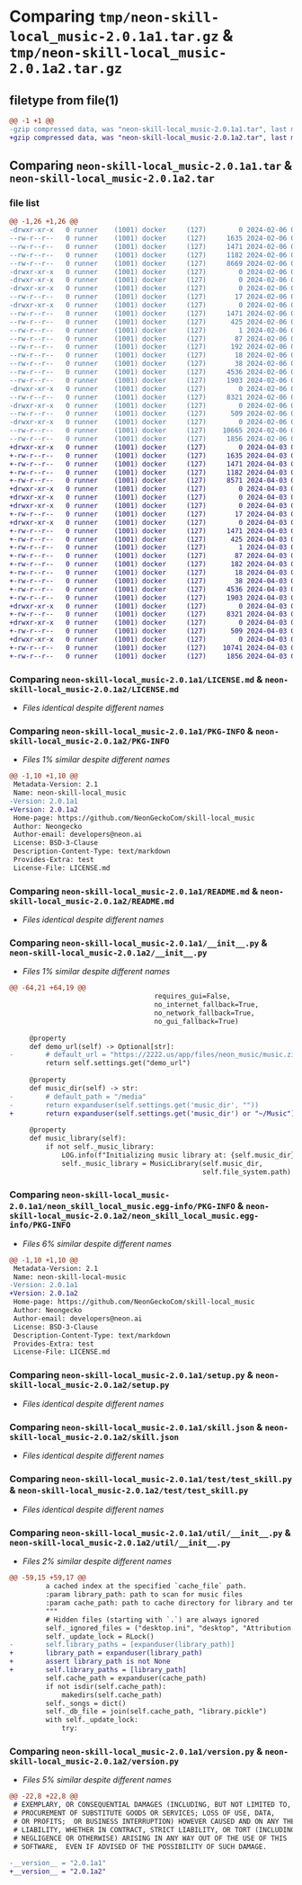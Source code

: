 # Comparing `tmp/neon-skill-local_music-2.0.1a1.tar.gz` & `tmp/neon-skill-local_music-2.0.1a2.tar.gz`

## filetype from file(1)

```diff
@@ -1 +1 @@
-gzip compressed data, was "neon-skill-local_music-2.0.1a1.tar", last modified: Tue Feb  6 00:01:10 2024, max compression
+gzip compressed data, was "neon-skill-local_music-2.0.1a2.tar", last modified: Wed Apr  3 00:02:13 2024, max compression
```

## Comparing `neon-skill-local_music-2.0.1a1.tar` & `neon-skill-local_music-2.0.1a2.tar`

### file list

```diff
@@ -1,26 +1,26 @@
-drwxr-xr-x   0 runner    (1001) docker     (127)        0 2024-02-06 00:01:10.759479 neon-skill-local_music-2.0.1a1/
--rw-r--r--   0 runner    (1001) docker     (127)     1635 2024-02-06 00:01:06.000000 neon-skill-local_music-2.0.1a1/LICENSE.md
--rw-r--r--   0 runner    (1001) docker     (127)     1471 2024-02-06 00:01:10.759479 neon-skill-local_music-2.0.1a1/PKG-INFO
--rw-r--r--   0 runner    (1001) docker     (127)     1182 2024-02-06 00:01:06.000000 neon-skill-local_music-2.0.1a1/README.md
--rw-r--r--   0 runner    (1001) docker     (127)     8669 2024-02-06 00:01:06.000000 neon-skill-local_music-2.0.1a1/__init__.py
-drwxr-xr-x   0 runner    (1001) docker     (127)        0 2024-02-06 00:01:10.755479 neon-skill-local_music-2.0.1a1/locale/
-drwxr-xr-x   0 runner    (1001) docker     (127)        0 2024-02-06 00:01:10.755479 neon-skill-local_music-2.0.1a1/locale/en-us/
-drwxr-xr-x   0 runner    (1001) docker     (127)        0 2024-02-06 00:01:10.759479 neon-skill-local_music-2.0.1a1/locale/en-us/vocab/
--rw-r--r--   0 runner    (1001) docker     (127)       17 2024-02-06 00:01:06.000000 neon-skill-local_music-2.0.1a1/locale/en-us/vocab/local.voc
-drwxr-xr-x   0 runner    (1001) docker     (127)        0 2024-02-06 00:01:10.759479 neon-skill-local_music-2.0.1a1/neon_skill_local_music.egg-info/
--rw-r--r--   0 runner    (1001) docker     (127)     1471 2024-02-06 00:01:10.000000 neon-skill-local_music-2.0.1a1/neon_skill_local_music.egg-info/PKG-INFO
--rw-r--r--   0 runner    (1001) docker     (127)      425 2024-02-06 00:01:10.000000 neon-skill-local_music-2.0.1a1/neon_skill_local_music.egg-info/SOURCES.txt
--rw-r--r--   0 runner    (1001) docker     (127)        1 2024-02-06 00:01:10.000000 neon-skill-local_music-2.0.1a1/neon_skill_local_music.egg-info/dependency_links.txt
--rw-r--r--   0 runner    (1001) docker     (127)       87 2024-02-06 00:01:10.000000 neon-skill-local_music-2.0.1a1/neon_skill_local_music.egg-info/entry_points.txt
--rw-r--r--   0 runner    (1001) docker     (127)      192 2024-02-06 00:01:10.000000 neon-skill-local_music-2.0.1a1/neon_skill_local_music.egg-info/requires.txt
--rw-r--r--   0 runner    (1001) docker     (127)       18 2024-02-06 00:01:10.000000 neon-skill-local_music-2.0.1a1/neon_skill_local_music.egg-info/top_level.txt
--rw-r--r--   0 runner    (1001) docker     (127)       38 2024-02-06 00:01:10.759479 neon-skill-local_music-2.0.1a1/setup.cfg
--rw-r--r--   0 runner    (1001) docker     (127)     4536 2024-02-06 00:01:06.000000 neon-skill-local_music-2.0.1a1/setup.py
--rw-r--r--   0 runner    (1001) docker     (127)     1903 2024-02-06 00:01:06.000000 neon-skill-local_music-2.0.1a1/skill.json
-drwxr-xr-x   0 runner    (1001) docker     (127)        0 2024-02-06 00:01:10.759479 neon-skill-local_music-2.0.1a1/test/
--rw-r--r--   0 runner    (1001) docker     (127)     8321 2024-02-06 00:01:07.000000 neon-skill-local_music-2.0.1a1/test/test_skill.py
-drwxr-xr-x   0 runner    (1001) docker     (127)        0 2024-02-06 00:01:10.759479 neon-skill-local_music-2.0.1a1/ui/
--rw-r--r--   0 runner    (1001) docker     (127)      509 2024-02-06 00:01:07.000000 neon-skill-local_music-2.0.1a1/ui/music-solid.svg
-drwxr-xr-x   0 runner    (1001) docker     (127)        0 2024-02-06 00:01:10.759479 neon-skill-local_music-2.0.1a1/util/
--rw-r--r--   0 runner    (1001) docker     (127)    10665 2024-02-06 00:01:07.000000 neon-skill-local_music-2.0.1a1/util/__init__.py
--rw-r--r--   0 runner    (1001) docker     (127)     1856 2024-02-06 00:01:07.000000 neon-skill-local_music-2.0.1a1/version.py
+drwxr-xr-x   0 runner    (1001) docker     (127)        0 2024-04-03 00:02:13.960772 neon-skill-local_music-2.0.1a2/
+-rw-r--r--   0 runner    (1001) docker     (127)     1635 2024-04-03 00:02:09.000000 neon-skill-local_music-2.0.1a2/LICENSE.md
+-rw-r--r--   0 runner    (1001) docker     (127)     1471 2024-04-03 00:02:13.960772 neon-skill-local_music-2.0.1a2/PKG-INFO
+-rw-r--r--   0 runner    (1001) docker     (127)     1182 2024-04-03 00:02:09.000000 neon-skill-local_music-2.0.1a2/README.md
+-rw-r--r--   0 runner    (1001) docker     (127)     8571 2024-04-03 00:02:09.000000 neon-skill-local_music-2.0.1a2/__init__.py
+drwxr-xr-x   0 runner    (1001) docker     (127)        0 2024-04-03 00:02:13.956771 neon-skill-local_music-2.0.1a2/locale/
+drwxr-xr-x   0 runner    (1001) docker     (127)        0 2024-04-03 00:02:13.956771 neon-skill-local_music-2.0.1a2/locale/en-us/
+drwxr-xr-x   0 runner    (1001) docker     (127)        0 2024-04-03 00:02:13.956771 neon-skill-local_music-2.0.1a2/locale/en-us/vocab/
+-rw-r--r--   0 runner    (1001) docker     (127)       17 2024-04-03 00:02:09.000000 neon-skill-local_music-2.0.1a2/locale/en-us/vocab/local.voc
+drwxr-xr-x   0 runner    (1001) docker     (127)        0 2024-04-03 00:02:13.956771 neon-skill-local_music-2.0.1a2/neon_skill_local_music.egg-info/
+-rw-r--r--   0 runner    (1001) docker     (127)     1471 2024-04-03 00:02:13.000000 neon-skill-local_music-2.0.1a2/neon_skill_local_music.egg-info/PKG-INFO
+-rw-r--r--   0 runner    (1001) docker     (127)      425 2024-04-03 00:02:13.000000 neon-skill-local_music-2.0.1a2/neon_skill_local_music.egg-info/SOURCES.txt
+-rw-r--r--   0 runner    (1001) docker     (127)        1 2024-04-03 00:02:13.000000 neon-skill-local_music-2.0.1a2/neon_skill_local_music.egg-info/dependency_links.txt
+-rw-r--r--   0 runner    (1001) docker     (127)       87 2024-04-03 00:02:13.000000 neon-skill-local_music-2.0.1a2/neon_skill_local_music.egg-info/entry_points.txt
+-rw-r--r--   0 runner    (1001) docker     (127)      182 2024-04-03 00:02:13.000000 neon-skill-local_music-2.0.1a2/neon_skill_local_music.egg-info/requires.txt
+-rw-r--r--   0 runner    (1001) docker     (127)       18 2024-04-03 00:02:13.000000 neon-skill-local_music-2.0.1a2/neon_skill_local_music.egg-info/top_level.txt
+-rw-r--r--   0 runner    (1001) docker     (127)       38 2024-04-03 00:02:13.960772 neon-skill-local_music-2.0.1a2/setup.cfg
+-rw-r--r--   0 runner    (1001) docker     (127)     4536 2024-04-03 00:02:09.000000 neon-skill-local_music-2.0.1a2/setup.py
+-rw-r--r--   0 runner    (1001) docker     (127)     1903 2024-04-03 00:02:09.000000 neon-skill-local_music-2.0.1a2/skill.json
+drwxr-xr-x   0 runner    (1001) docker     (127)        0 2024-04-03 00:02:13.956771 neon-skill-local_music-2.0.1a2/test/
+-rw-r--r--   0 runner    (1001) docker     (127)     8321 2024-04-03 00:02:10.000000 neon-skill-local_music-2.0.1a2/test/test_skill.py
+drwxr-xr-x   0 runner    (1001) docker     (127)        0 2024-04-03 00:02:13.956771 neon-skill-local_music-2.0.1a2/ui/
+-rw-r--r--   0 runner    (1001) docker     (127)      509 2024-04-03 00:02:10.000000 neon-skill-local_music-2.0.1a2/ui/music-solid.svg
+drwxr-xr-x   0 runner    (1001) docker     (127)        0 2024-04-03 00:02:13.956771 neon-skill-local_music-2.0.1a2/util/
+-rw-r--r--   0 runner    (1001) docker     (127)    10741 2024-04-03 00:02:10.000000 neon-skill-local_music-2.0.1a2/util/__init__.py
+-rw-r--r--   0 runner    (1001) docker     (127)     1856 2024-04-03 00:02:10.000000 neon-skill-local_music-2.0.1a2/version.py
```

### Comparing `neon-skill-local_music-2.0.1a1/LICENSE.md` & `neon-skill-local_music-2.0.1a2/LICENSE.md`

 * *Files identical despite different names*

### Comparing `neon-skill-local_music-2.0.1a1/PKG-INFO` & `neon-skill-local_music-2.0.1a2/PKG-INFO`

 * *Files 1% similar despite different names*

```diff
@@ -1,10 +1,10 @@
 Metadata-Version: 2.1
 Name: neon-skill-local_music
-Version: 2.0.1a1
+Version: 2.0.1a2
 Home-page: https://github.com/NeonGeckoCom/skill-local_music
 Author: Neongecko
 Author-email: developers@neon.ai
 License: BSD-3-Clause
 Description-Content-Type: text/markdown
 Provides-Extra: test
 License-File: LICENSE.md
```

### Comparing `neon-skill-local_music-2.0.1a1/README.md` & `neon-skill-local_music-2.0.1a2/README.md`

 * *Files identical despite different names*

### Comparing `neon-skill-local_music-2.0.1a1/__init__.py` & `neon-skill-local_music-2.0.1a2/__init__.py`

 * *Files 1% similar despite different names*

```diff
@@ -64,21 +64,19 @@
                                    requires_gui=False,
                                    no_internet_fallback=True,
                                    no_network_fallback=True,
                                    no_gui_fallback=True)
 
     @property
     def demo_url(self) -> Optional[str]:
-        # default_url = "https://2222.us/app/files/neon_music/music.zip"
         return self.settings.get("demo_url")
 
     @property
     def music_dir(self) -> str:
-        # default_path = "/media"
-        return expanduser(self.settings.get('music_dir', ""))
+        return expanduser(self.settings.get('music_dir') or "~/Music")
 
     @property
     def music_library(self):
         if not self._music_library:
             LOG.info(f"Initializing music library at: {self.music_dir}")
             self._music_library = MusicLibrary(self.music_dir,
                                                self.file_system.path)
```

### Comparing `neon-skill-local_music-2.0.1a1/neon_skill_local_music.egg-info/PKG-INFO` & `neon-skill-local_music-2.0.1a2/neon_skill_local_music.egg-info/PKG-INFO`

 * *Files 6% similar despite different names*

```diff
@@ -1,10 +1,10 @@
 Metadata-Version: 2.1
 Name: neon-skill-local-music
-Version: 2.0.1a1
+Version: 2.0.1a2
 Home-page: https://github.com/NeonGeckoCom/skill-local_music
 Author: Neongecko
 Author-email: developers@neon.ai
 License: BSD-3-Clause
 Description-Content-Type: text/markdown
 Provides-Extra: test
 License-File: LICENSE.md
```

### Comparing `neon-skill-local_music-2.0.1a1/setup.py` & `neon-skill-local_music-2.0.1a2/setup.py`

 * *Files identical despite different names*

### Comparing `neon-skill-local_music-2.0.1a1/skill.json` & `neon-skill-local_music-2.0.1a2/skill.json`

 * *Files identical despite different names*

### Comparing `neon-skill-local_music-2.0.1a1/test/test_skill.py` & `neon-skill-local_music-2.0.1a2/test/test_skill.py`

 * *Files identical despite different names*

### Comparing `neon-skill-local_music-2.0.1a1/util/__init__.py` & `neon-skill-local_music-2.0.1a2/util/__init__.py`

 * *Files 2% similar despite different names*

```diff
@@ -59,15 +59,17 @@
         a cached index at the specified `cache_file` path.
         :param library_path: path to scan for music files
         :param cache_path: path to cache directory for library and temp files
         """
         # Hidden files (starting with `.`) are always ignored
         self._ignored_files = ("desktop.ini", "desktop", "Attribution.pdf")
         self._update_lock = RLock()
-        self.library_paths = [expanduser(library_path)]
+        library_path = expanduser(library_path)
+        assert library_path is not None
+        self.library_paths = [library_path]
         self.cache_path = expanduser(cache_path)
         if not isdir(self.cache_path):
             makedirs(self.cache_path)
         self._songs = dict()
         self._db_file = join(self.cache_path, "library.pickle")
         with self._update_lock:
             try:
```

### Comparing `neon-skill-local_music-2.0.1a1/version.py` & `neon-skill-local_music-2.0.1a2/version.py`

 * *Files 5% similar despite different names*

```diff
@@ -22,8 +22,8 @@
 # EXEMPLARY, OR CONSEQUENTIAL DAMAGES (INCLUDING, BUT NOT LIMITED TO,
 # PROCUREMENT OF SUBSTITUTE GOODS OR SERVICES; LOSS OF USE, DATA,
 # OR PROFITS;  OR BUSINESS INTERRUPTION) HOWEVER CAUSED AND ON ANY THEORY OF
 # LIABILITY, WHETHER IN CONTRACT, STRICT LIABILITY, OR TORT (INCLUDING
 # NEGLIGENCE OR OTHERWISE) ARISING IN ANY WAY OUT OF THE USE OF THIS
 # SOFTWARE,  EVEN IF ADVISED OF THE POSSIBILITY OF SUCH DAMAGE.
 
-__version__ = "2.0.1a1"
+__version__ = "2.0.1a2"
```

